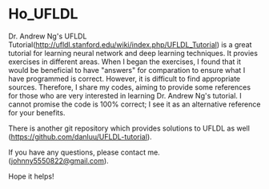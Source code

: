 Ho_UFLDL
========

Dr. Andrew Ng's UFLDL Tutorial(http://ufldl.stanford.edu/wiki/index.php/UFLDL_Tutorial) is a great tutorial for learning neural network and deep learning techniques. It provies exercises in different areas. When I began the exercises, I found that it would be beneficial to have "answers" for comparation to ensure what I have programmed is correct. However, it is difficult to find appropriate sources. Therefore, I share my codes, aiming to provide some references for those who are very interested in learning Dr. Andrew Ng's tutorial. I cannot promise the code is 100% correct; I see it as an alternative reference for your benefits. 

There is another git repository which provides solutions to UFLDL as well (https://github.com/danluu/UFLDL-tutorial).

If you have any questions, please contact me. (johnny5550822@gmail.com).

Hope it helps!
